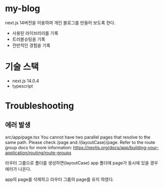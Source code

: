 # my-blog
next.js 14버전을 이용하여 개인 블로그를 만들어 보도록 한다.
- 사용된 라이브러리를 기록
- 트러블슈팅을 기록
- 전반적인 경험을 기록
  


# 기술 스택
- next.js 14.0.4
- typescript


# Troubleshooting

## 에러 발생
src/app/page.tsx You cannot have two parallel pages that resolve to the same path. Please check /page and /(layoutCase)/page. Refer to the route group docs for more information: https://nextjs.org/docs/app/building-your-application/routing/route-groups   

라우터 그룹으로 폴더를 생성하면(layoutCase) app 폴더에 page가 동시에 있을 경우 에러가 나온다.

app의 page를 삭제하고 라우터 그룹의 page를 유지 하였다.



